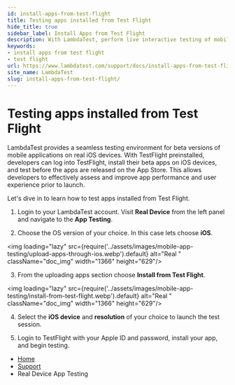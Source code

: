 ```yaml
---
id: install-apps-from-test-flight
title: Testing apps installed from Test Flight
hide_title: true
sidebar_label: Install Apps from Test Flight
description: With LambdaTest, perform live interactive testing of mobile applications on Android emulators and iOS simulators and ensure your apps work seamlessly across multiple versions of Android emulators and iOS simulators.
keywords:
- install apps from test flight
- test flight
url: https://www.lambdatest.com/support/docs/install-apps-from-test-flight/
site_name: LambdaTest
slug: install-apps-from-test-flight/
---
```


<script type="application/ld+json"
      dangerouslySetInnerHTML={{ __html: JSON.stringify({
       "@context": "https://schema.org",
        "@type": "BreadcrumbList",
        "itemListElement": [{
          "@type": "ListItem",
          "position": 1,
          "name": "LambdaTest",
          "item": "https://www.lambdatest.com"
        },{
          "@type": "ListItem",
          "position": 2,
          "name": "Support",
          "item": "https://www.lambdatest.com/support/docs/"
        },{
          "@type": "ListItem",
          "position": 3,
          "name": "Testing apps installed from Test Flight",
          "item": "https://www.lambdatest.com/support/docs/install-apps-from-test-flight/"
        }]
      })
    }}
></script>

# Testing apps installed from Test Flight

LambdaTest provides a seamless testing environment for beta versions of mobile applications on real iOS devices. With TestFlight preinstalled, developers can log into TestFlight, install their beta apps on iOS devices, and test before the apps are released on the App Store. This allows developers to effectively assess and improve app performance and user experience prior to launch.

Let's dive in to learn how to test apps installed from Test Flight.

1. Login to your LambdaTest account. Visit **Real Device** from the left panel and navigate to the **App Testing**.

2. Choose the OS version of your choice. In this case lets choose **iOS**.

<img loading="lazy" src={require('../assets/images/mobile-app-testing/upload-apps-through-ios.webp').default} alt="Real "  className="doc_img" width="1366" height="629"/>

3. From the uploading apps section choose **Install from Test Flight**.

<img loading="lazy" src={require('../assets/images/mobile-app-testing/install-from-test-flight.webp').default} alt="Real "  className="doc_img" width="1366" height="629"/>

4. Select the **iOS device** and **resolution** of your choice to launch the test session.

5. Login to TestFlight with your Apple ID and password, install your app, and begin testing.



<nav aria-label="breadcrumbs">
  <ul className="breadcrumbs">
    <li className="breadcrumbs__item">
      <a className="breadcrumbs__link" href="https://www.lambdatest.com">
        Home
      </a>
    </li>
    <li className="breadcrumbs__item">
      <a className="breadcrumbs__link" target="_self" href="https://www.lambdatest.com/support/docs/">
        Support
      </a>
    </li>
    <li className="breadcrumbs__item breadcrumbs__item--active">
      <span className="breadcrumbs__link">
        Real Device App Testing
      </span>
    </li>
  </ul>
</nav>